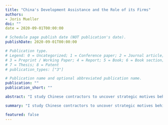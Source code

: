 ```yaml
---
title: "China's Development Assistance and the Role of its Firms"
authors:
- Joris Mueller
doi: ""
date = 2020-09-01T00:00:00

# Schedule page publish date (NOT publication's date).
publishDate: 2020-09-01T00:00:00

# Publication type.
# Legend: 0 = Uncategorized; 1 = Conference paper; 2 = Journal article;
# 3 = Preprint / Working Paper; 4 = Report; 5 = Book; 6 = Book section;
# 7 = Thesis; 8 = Patent
# publication_types: ["3"]

# Publication name and optional abbreviated publication name.
publication: ""
publication_short: ""

abstract: "I study Chinese contractors to uncover strategic motives behind development assistance by the Chinese government to developing countries."

summary: "I study Chinese contractors to uncover strategic motives behind development assistance by the Chinese government to developing countries."

featured: false
---
```

